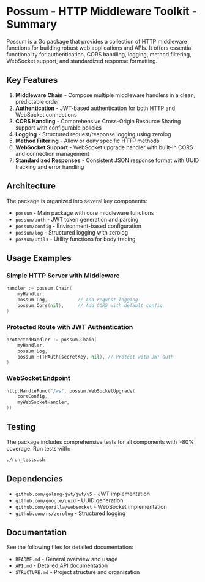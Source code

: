 # Possum - HTTP Middleware Toolkit - Summary

Possum is a Go package that provides a collection of HTTP middleware functions for building robust web applications and APIs. It offers essential functionality for authentication, CORS handling, logging, method filtering, WebSocket support, and standardized response formatting.

## Key Features

1. **Middleware Chain** - Compose multiple middleware handlers in a clean, predictable order
2. **Authentication** - JWT-based authentication for both HTTP and WebSocket connections
3. **CORS Handling** - Comprehensive Cross-Origin Resource Sharing support with configurable policies
4. **Logging** - Structured request/response logging using zerolog
5. **Method Filtering** - Allow or deny specific HTTP methods
6. **WebSocket Support** - WebSocket upgrade handler with built-in CORS and connection management
7. **Standardized Responses** - Consistent JSON response format with UUID tracking and error handling

## Architecture

The package is organized into several key components:

- `possum` - Main package with core middleware functions
- `possum/auth` - JWT token generation and parsing
- `possum/config` - Environment-based configuration
- `possum/log` - Structured logging with zerolog
- `possum/utils` - Utility functions for body tracing

## Usage Examples

### Simple HTTP Server with Middleware

```go
handler := possum.Chain(
    myHandler,
    possum.Log,           // Add request logging
    possum.Cors(nil),     // Add CORS with default config
)
```

### Protected Route with JWT Authentication

```go
protectedHandler := possum.Chain(
    myHandler,
    possum.Log,
    possum.HTTPAuth(secretKey, nil), // Protect with JWT auth
)
```

### WebSocket Endpoint

```go
http.HandleFunc("/ws", possum.WebSocketUpgrade(
    corsConfig, 
    myWebSocketHandler,
))
```

## Testing

The package includes comprehensive tests for all components with >80% coverage. Run tests with:

```bash
./run_tests.sh
```

## Dependencies

- `github.com/golang-jwt/jwt/v5` - JWT implementation
- `github.com/google/uuid` - UUID generation
- `github.com/gorilla/websocket` - WebSocket implementation
- `github.com/rs/zerolog` - Structured logging

## Documentation

See the following files for detailed documentation:
- `README.md` - General overview and usage
- `API.md` - Detailed API documentation
- `STRUCTURE.md` - Project structure and organization
